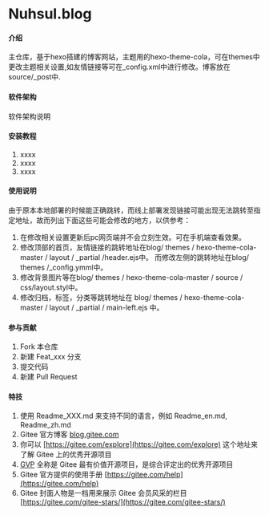 # Nuhsul.blog

#### 介绍
主仓库，基于hexo搭建的博客网站，主题用的hexo-theme-cola，可在themes中更改主题相关设置,如友情链接等可在_config.xml中进行修改。博客放在source/_post中.

#### 软件架构
软件架构说明


#### 安装教程

1.  xxxx
2.  xxxx
3.  xxxx

#### 使用说明
由于原本本地部署的时候能正确跳转，而线上部署发现链接可能出现无法跳转至指定地址，故而列出下面这些可能会修改的地方，以供参考：
1.  在修改相关设置更新后pc网页端并不会立刻生效。可在手机端查看效果。
2.  修改顶部的首页，友情链接的跳转地址在blog/ themes / hexo-theme-cola-master / layout / _partial /header.ejs中。
而修改左侧的跳转地址在blog/ themes /_config.ymml中。
3.  修改背景图片等在blog/ themes / hexo-theme-cola-master / source / css/layout.styl中。
4.  修改归档，标签，分类等跳转地址在 blog/ themes / hexo-theme-cola-master / layout / _partial / main-left.ejs 中。

#### 参与贡献

1.  Fork 本仓库
2.  新建 Feat_xxx 分支
3.  提交代码
4.  新建 Pull Request


#### 特技

1.  使用 Readme\_XXX.md 来支持不同的语言，例如 Readme\_en.md, Readme\_zh.md
2.  Gitee 官方博客 [blog.gitee.com](https://blog.gitee.com)
3.  你可以 [https://gitee.com/explore](https://gitee.com/explore) 这个地址来了解 Gitee 上的优秀开源项目
4.  [GVP](https://gitee.com/gvp) 全称是 Gitee 最有价值开源项目，是综合评定出的优秀开源项目
5.  Gitee 官方提供的使用手册 [https://gitee.com/help](https://gitee.com/help)
6.  Gitee 封面人物是一档用来展示 Gitee 会员风采的栏目 [https://gitee.com/gitee-stars/](https://gitee.com/gitee-stars/)
